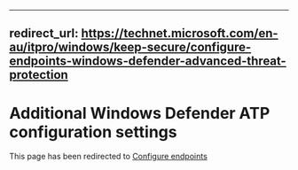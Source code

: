  ---
 redirect_url: https://technet.microsoft.com/en-au/itpro/windows/keep-secure/configure-endpoints-windows-defender-advanced-threat-protection
 ---

# Additional Windows Defender ATP configuration settings

This page has been redirected to [Configure endpoints](https://technet.microsoft.com/en-au/itpro/windows/keep-secure/configure-endpoints-windows-defender-advanced-threat-protection)